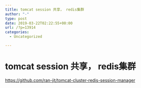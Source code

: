 ```yaml
---
title: tomcat session 共享， redis集群
author: "-"
type: post
date: 2019-03-22T02:22:55+00:00
url: /?p=13914
categories:
  - Uncategorized

---
```

# tomcat session 共享， redis集群
https://github.com/ran-jit/tomcat-cluster-redis-session-manager
